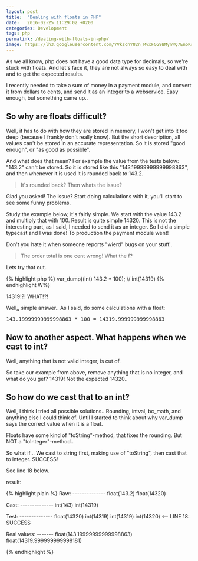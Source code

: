 ```yaml
---
layout: post
title:  "Dealing with floats in PHP"
date:   2016-02-25 11:29:02 +0200
categories: Development
tags: php
permalink: /dealing-with-floats-in-php/
image: https://lh3.googleusercontent.com/YVkzcnY82n_MvxFGG9BMynWQ7EnoKsSEiTpfTyDdcrJyiDkY6NRvKaHlGtJB-1VgBB9g6PiXYyB45lzPrETEA90yCWyfHZOKGaQ0XiTG6dPS9oET5vq8ojDxbUYESYdtIAc5fLq42A
---
```


As we all know, php does not have a good data type for decimals, so we're stuck with floats. And let's face it, they are not always so easy to deal with and to get the expected results.

I recently needed to take a sum of money in a payment module, and convert it from dollars to cents, and send it as an integer to a webservice. Easy enough, but something came up..

## So why are floats difficult?
Well, it has to do with how they are stored in memory, I won't get into it too deep (because I frankly don't really know). But the short description, all values can't be stored in an accurate representation. So it is stored "good enough", or "as good as possible".

And what does that mean? For example the value from the tests below: "143.2" can't be stored. So it is stored like this "143.19999999999998863", and then whenever it is used it is rounded back to 143.2.
> It's rounded back? Then whats the issue?

Glad you asked! The issue? Start doing calculations with it, you'll start to see some funny problems.

Study the example below, it's fairly simple. We start with the value 143.2 and multiply that with 100. Result is quite simple 14320. This is not the interesting part, as I said, I needed to send it as an integer. So I did a simple typecast and I was done! To production the payment module went!

Don't you hate it when someone reports "wierd" bugs on your stuff..
> The order total is one cent wrong! What the f?

Lets try that out..

{% highlight php %}
var_dump((int) 143.2 * 100);
// int(14319)
{% endhighlight W%}  

14319!?! WHAT!?!

Well,, simple answer.. As I said, do some calculations with a float:
<pre>143.19999999999998863 * 100 = 14319.999999999998863</pre>

## Now to another aspect. What happens when we cast to int?
Well, anything that is not valid integer, is cut of.

So take our example from above, remove anything that is no integer, and what do you get? 14319! Not the expected 14320..

## So how do we cast that to an int?
Well, I think I tried all possible solutions.. Rounding, intval, bc_math, and anything else I could think of. Until I started to think about why var_dump says the correct value when it is a float.

Floats have some kind of "toString"-method, that fixes the rounding. But NOT a "toInteger"-method..

So what if... We cast to string first, making use of "toString", then cast that to integer. SUCCESS!

See line 18 below.

<script src="https://gist.github.com/AndreKlang/f20c55abbc22e2bc7c2c.js"></script>

result:

{% highlight plain %}
Raw: --------------
float(143.2)
float(14320)

Cast: --------------
int(143)
int(14319)

Test: --------------
float(14320)
int(14319)
int(14319)
int(14320) <-- LINE 18: SUCCESS

Real values: -------
float(143.19999999999998863)
float(14319.999999999998181)

{% endhighlight %}

